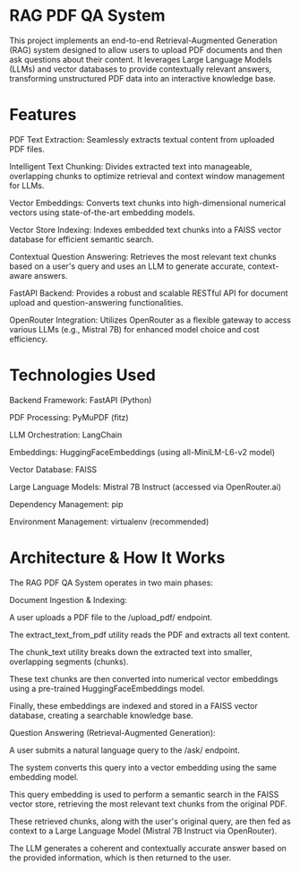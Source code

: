 # RAG PDF QA System

This project implements an end-to-end Retrieval-Augmented Generation (RAG) system designed to allow users to upload PDF documents and then ask questions about their content. It leverages Large Language Models (LLMs) and vector databases to provide contextually relevant answers, transforming unstructured PDF data into an interactive knowledge base.

# Features

PDF Text Extraction: Seamlessly extracts textual content from uploaded PDF files.

Intelligent Text Chunking: Divides extracted text into manageable, overlapping chunks to optimize retrieval and context window management for LLMs.

Vector Embeddings: Converts text chunks into high-dimensional numerical vectors using state-of-the-art embedding models.

Vector Store Indexing: Indexes embedded text chunks into a FAISS vector database for efficient semantic search.

Contextual Question Answering: Retrieves the most relevant text chunks based on a user's query and uses an LLM to generate accurate, context-aware answers.

FastAPI Backend: Provides a robust and scalable RESTful API for document upload and question-answering functionalities.

OpenRouter Integration: Utilizes OpenRouter as a flexible gateway to access various LLMs (e.g., Mistral 7B) for enhanced model choice and cost efficiency.

# Technologies Used

Backend Framework: FastAPI (Python)

PDF Processing: PyMuPDF (fitz)

LLM Orchestration: LangChain

Embeddings: HuggingFaceEmbeddings (using all-MiniLM-L6-v2 model)

Vector Database: FAISS

Large Language Models: Mistral 7B Instruct (accessed via OpenRouter.ai)

Dependency Management: pip

Environment Management: virtualenv (recommended)

# Architecture & How It Works

The RAG PDF QA System operates in two main phases:

Document Ingestion & Indexing:

A user uploads a PDF file to the /upload_pdf/ endpoint.

The extract_text_from_pdf utility reads the PDF and extracts all text content.

The chunk_text utility breaks down the extracted text into smaller, overlapping segments (chunks).

These text chunks are then converted into numerical vector embeddings using a pre-trained HuggingFaceEmbeddings model.

Finally, these embeddings are indexed and stored in a FAISS vector database, creating a searchable knowledge base.

Question Answering (Retrieval-Augmented Generation):

A user submits a natural language query to the /ask/ endpoint.

The system converts this query into a vector embedding using the same embedding model.

This query embedding is used to perform a semantic search in the FAISS vector store, retrieving the most relevant text chunks from the original PDF.

These retrieved chunks, along with the user's original query, are then fed as context to a Large Language Model (Mistral 7B Instruct via OpenRouter).

The LLM generates a coherent and contextually accurate answer based on the provided information, which is then returned to the user.